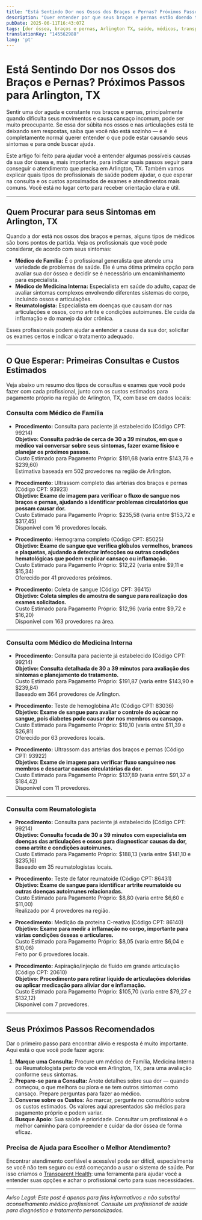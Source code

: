 ```yaml
---
title: "Está Sentindo Dor nos Ossos dos Braços e Pernas? Próximos Passos para Arlington, TX"
description: "Quer entender por que seus braços e pernas estão doendo tanto? Saiba quem procurar e os custos iniciais esperados para dor óssea em Arlington, TX."
pubDate: 2025-06-11T16:43:07Z
tags: [dor óssea, braços e pernas, Arlington TX, saúde, médicos, transparência de custos]
translationKey: "145562988"
lang: 'pt'
---
```


# Está Sentindo Dor nos Ossos dos Braços e Pernas? Próximos Passos para Arlington, TX

Sentir uma dor aguda e constante nos braços e pernas, principalmente quando dificulta seus movimentos e causa cansaço incomum, pode ser muito preocupante. Se essa dor súbita nos ossos e nas articulações está te deixando sem respostas, saiba que você não está sozinho — e é completamente normal querer entender o que pode estar causando seus sintomas e para onde buscar ajuda.

Este artigo foi feito para ajudar você a entender algumas possíveis causas da sua dor óssea e, mais importante, para indicar quais passos seguir para conseguir o atendimento que precisa em Arlington, TX. Também vamos explicar quais tipos de profissionais de saúde podem ajudar, o que esperar na consulta e os custos aproximados de exames e atendimentos mais comuns. Você está no lugar certo para receber orientação clara e útil.

---

## Quem Procurar para seus Sintomas em Arlington, TX

Quando a dor está nos ossos dos braços e pernas, alguns tipos de médicos são bons pontos de partida. Veja os profissionais que você pode considerar, de acordo com seus sintomas:

- **Médico de Família:** É o profissional generalista que atende uma variedade de problemas de saúde. Ele é uma ótima primeira opção para avaliar sua dor óssea e decidir se é necessário um encaminhamento para especialista.
- **Médico de Medicina Interna:** Especialista em saúde do adulto, capaz de avaliar sintomas complexos envolvendo diferentes sistemas do corpo, incluindo ossos e articulações.
- **Reumatologista:** Especialista em doenças que causam dor nas articulações e ossos, como artrite e condições autoimunes. Ele cuida da inflamação e do manejo da dor crônica.

Esses profissionais podem ajudar a entender a causa da sua dor, solicitar os exames certos e indicar o tratamento adequado.

---

## O Que Esperar: Primeiras Consultas e Custos Estimados

Veja abaixo um resumo dos tipos de consultas e exames que você pode fazer com cada profissional, junto com os custos estimados para pagamento próprio na região de Arlington, TX, com base em dados locais:

### Consulta com Médico de Família

- **Procedimento:** Consulta para paciente já estabelecido (Código CPT: 99214)  
  **Objetivo:** **Consulta padrão de cerca de 30 a 39 minutos, em que o médico vai conversar sobre seus sintomas, fazer exame físico e planejar os próximos passos.**  
  Custo Estimado para Pagamento Próprio: $191,68 (varia entre $143,76 e $239,60)  
  Estimativa baseada em 502 provedores na região de Arlington.

- **Procedimento:** Ultrassom completo das artérias dos braços e pernas (Código CPT: 93923)  
  **Objetivo:** **Exame de imagem para verificar o fluxo de sangue nos braços e pernas, ajudando a identificar problemas circulatórios que possam causar dor.**  
  Custo Estimado para Pagamento Próprio: $235,58 (varia entre $153,72 e $317,45)  
  Disponível com 16 provedores locais.

- **Procedimento:** Hemograma completo (Código CPT: 85025)  
  **Objetivo:** **Exame de sangue que verifica glóbulos vermelhos, brancos e plaquetas, ajudando a detectar infecções ou outras condições hematológicas que podem explicar cansaço ou inflamação.**  
  Custo Estimado para Pagamento Próprio: $12,22 (varia entre $9,11 e $15,34)  
  Oferecido por 41 provedores próximos.

- **Procedimento:** Coleta de sangue (Código CPT: 36415)  
  **Objetivo:** **Coleta simples de amostra de sangue para realização dos exames solicitados.**  
  Custo Estimado para Pagamento Próprio: $12,96 (varia entre $9,72 e $16,20)  
  Disponível com 163 provedores na área.

---

### Consulta com Médico de Medicina Interna

- **Procedimento:** Consulta para paciente já estabelecido (Código CPT: 99214)  
  **Objetivo:** **Consulta detalhada de 30 a 39 minutos para avaliação dos sintomas e planejamento do tratamento.**  
  Custo Estimado para Pagamento Próprio: $191,87 (varia entre $143,90 e $239,84)  
  Baseado em 364 provedores de Arlington.

- **Procedimento:** Teste de hemoglobina A1c (Código CPT: 83036)  
  **Objetivo:** **Exame de sangue para avaliar o controle do açúcar no sangue, pois diabetes pode causar dor nos membros ou cansaço.**  
  Custo Estimado para Pagamento Próprio: $19,10 (varia entre $11,39 e $26,81)  
  Oferecido por 63 provedores locais.

- **Procedimento:** Ultrassom das artérias dos braços e pernas (Código CPT: 93922)  
  **Objetivo:** **Exame de imagem para verificar fluxo sanguíneo nos membros e descartar causas circulatórias da dor.**  
  Custo Estimado para Pagamento Próprio: $137,89 (varia entre $91,37 e $184,42)  
  Disponível com 11 provedores.

---

### Consulta com Reumatologista

- **Procedimento:** Consulta para paciente já estabelecido (Código CPT: 99214)  
  **Objetivo:** **Consulta focada de 30 a 39 minutos com especialista em doenças das articulações e ossos para diagnosticar causas da dor, como artrite e condições autoimunes.**  
  Custo Estimado para Pagamento Próprio: $188,13 (varia entre $141,10 e $235,16)  
  Baseado em 35 reumatologistas locais.

- **Procedimento:** Teste de fator reumatoide (Código CPT: 86431)  
  **Objetivo:** **Exame de sangue para identificar artrite reumatoide ou outras doenças autoimunes relacionadas.**  
  Custo Estimado para Pagamento Próprio: $8,80 (varia entre $6,60 e $11,00)  
  Realizado por 4 provedores na região.

- **Procedimento:** Medição da proteína C-reativa (Código CPT: 86140)  
  **Objetivo:** **Exame para medir a inflamação no corpo, importante para várias condições ósseas e articulares.**  
  Custo Estimado para Pagamento Próprio: $8,05 (varia entre $6,04 e $10,06)  
  Feito por 6 provedores locais.

- **Procedimento:** Aspiração/injeção de fluido em grande articulação (Código CPT: 20610)  
  **Objetivo:** **Procedimento para retirar líquido de articulações doloridas ou aplicar medicação para aliviar dor e inflamação.**  
  Custo Estimado para Pagamento Próprio: $105,70 (varia entre $79,27 e $132,12)  
  Disponível com 7 provedores.

---

## Seus Próximos Passos Recomendados

Dar o primeiro passo para encontrar alívio e resposta é muito importante. Aqui está o que você pode fazer agora:

1. **Marque uma Consulta:** Procure um médico de Família, Medicina Interna ou Reumatologista perto de você em Arlington, TX, para uma avaliação conforme seus sintomas.
2. **Prepare-se para a Consulta:** Anote detalhes sobre sua dor — quando começou, o que melhora ou piora e se tem outros sintomas como cansaço. Prepare perguntas para fazer ao médico.
3. **Converse sobre os Custos:** Ao marcar, pergunte no consultório sobre os custos estimados. Os valores aqui apresentados são médios para pagamento próprio e podem variar.
4. **Busque Apoio:** Sua saúde é prioridade. Consultar um profissional é o melhor caminho para compreender e cuidar da dor óssea de forma eficaz.

### Precisa de Ajuda para Escolher o Melhor Atendimento?

Encontrar atendimento confiável e acessível pode ser difícil, especialmente se você não tem seguro ou está começando a usar o sistema de saúde. Por isso criamos o [Transparent Health](https://transparenthealth.ai): uma ferramenta para ajudar você a entender suas opções e achar o profissional certo para suas necessidades.

---

*Aviso Legal: Este post é apenas para fins informativos e não substitui aconselhamento médico profissional. Consulte um profissional de saúde para diagnóstico e tratamento personalizados.*